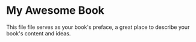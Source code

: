 # My Awesome Book  

This file file serves as your book's preface, a great place to describe your book's content and ideas.

